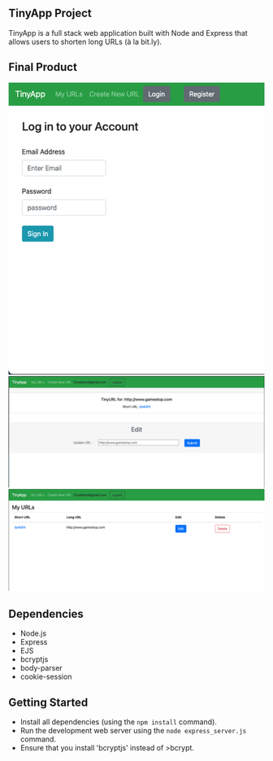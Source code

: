 ## TinyApp Project

TinyApp is a full stack web application built with Node and Express that allows users to shorten long URLs (à la bit.ly).


## Final Product

!["screenshot of the login page"](https://github.com/adamm13/tinyapp/blob/master/docs/login_page.png?raw=true)
!["screenshot of the edit URL page"](https://github.com/adamm13/tinyapp/blob/master/docs/edit_page.png?raw=true)
!["screenshot of the users personalized URL's"](https://github.com/adamm13/tinyapp/blob/master/docs/users_urls.png?raw=true)

## Dependencies

- Node.js
- Express
- EJS
- bcryptjs
- body-parser
- cookie-session

## Getting Started

- Install all dependencies (using the `npm install` command).
- Run the development web server using the `node express_server.js` command.
- Ensure that you install 'bcryptjs' instead of >bcrypt.